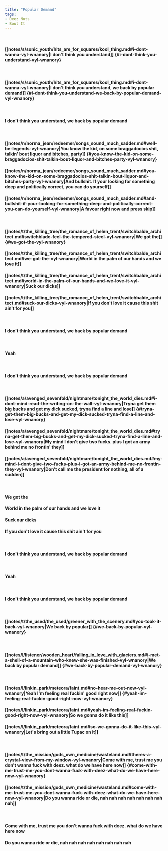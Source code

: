 ```yaml
---
title: "Popular Demand"
tags:
- Deez Nuts
- Bout It
---
```

&nbsp;
#### [[notes/s/sonic_youth/hits_are_for_squares/kool_thing.md#i-dont-wanna-vyl-wnanory|I don't think you understand]] {#i-dont-think-you-understand-vyl-wnanory}
&nbsp;
#### [[notes/s/sonic_youth/hits_are_for_squares/kool_thing.md#i-dont-wanna-vyl-wnanory|I don't think you understand, we back by popular demand]] {#i-dont-think-you-understand-we-back-by-popular-demand-vyl-wnanory}
&nbsp;
#### I don't think you understand, we back by popular demand
&nbsp;
#### [[notes/n/norma_jean/redeemer/songs_sound_much_sadder.md#well-be-legends-vyl-wnanory|You know the kid, on some braggadocios shit, talkin' bout liquor and bitches, party]] {#you-know-the-kid-on-some-braggadocios-shit-talkin-bout-liquor-and-bitches-party-vyl-wnanory}
#### [[notes/n/norma_jean/redeemer/songs_sound_much_sadder.md#you-know-the-kid-on-some-braggadocios-shit-talkin-bout-liquor-and-bitches-party-vyl-wnanory|And bullshit. If your looking for something deep and politically correct, you can do yourself]]
#### [[notes/n/norma_jean/redeemer/songs_sound_much_sadder.md#and-bullshit-if-your-looking-for-something-deep-and-politically-correct-you-can-do-yourself-vyl-wnanory|A favour right now and press skip]]
&nbsp;
#### [[notes/t/the_killing_tree/the_romance_of_helen_trent/switchbalde_architect.md#switchblade-feel-the-tempered-steel-vyl-wnanory|We got the]] {#we-got-the-vyl-wnanory}
#### [[notes/t/the_killing_tree/the_romance_of_helen_trent/switchbalde_architect.md#we-got-the-vyl-wnanory|World in the palm of our hands and we love it]]
#### [[notes/t/the_killing_tree/the_romance_of_helen_trent/switchbalde_architect.md#world-in-the-palm-of-our-hands-and-we-love-it-vyl-wnanory|Suck our dicks]]
#### [[notes/t/the_killing_tree/the_romance_of_helen_trent/switchbalde_architect.md#suck-our-dicks-vyl-wnanory|If you don't love it cause this shit ain't for you]]
&nbsp;
#### I don't think you understand, we back by popular demand
&nbsp;
#### Yeah
&nbsp;
#### I don't think you understand, we back by popular demand
&nbsp;
#### [[notes/a/avenged_sevenfold/nightmare/tonight_the_world_dies.md#i-dont-mind-read-the-writing-on-the-wall-vyl-wnanory|Tryna get them big bucks and get my dick sucked, tryna find a line and lose]] {#tryna-get-them-big-bucks-and-get-my-dick-sucked-tryna-find-a-line-and-lose-vyl-wnanory}
#### [[notes/a/avenged_sevenfold/nightmare/tonight_the_world_dies.md#tryna-get-them-big-bucks-and-get-my-dick-sucked-tryna-find-a-line-and-lose-vyl-wnanory|My mind I don't give two fucks. plus I got an army behind me no frontin' they]]
#### [[notes/a/avenged_sevenfold/nightmare/tonight_the_world_dies.md#my-mind-i-dont-give-two-fucks-plus-i-got-an-army-behind-me-no-frontin-they-vyl-wnanory|Don't call me the president for nothing, all of a sudden]]
&nbsp;
#### We got the
#### World in the palm of our hands and we love it
#### Suck our dicks
#### If you don't love it cause this shit ain't for you
&nbsp;
#### I don't think you understand, we back by popular demand
&nbsp;
#### Yeah
&nbsp;
#### I don't think you understand, we back by popular demand
&nbsp;
#### [[notes/t/the_used/the_used/greener_with_the_scenery.md#you-took-it-back-vyl-wnanory|We back by popular]] {#we-back-by-popular-vyl-wnanory}
&nbsp;
#### [[notes/l/listener/wooden_heart/falling_in_love_with_glaciers.md#i-met-a-shell-of-a-mountain-who-knew-she-was-finished-vyl-wnanory|We back by popular demand]] {#we-back-by-popular-demand-vyl-wnanory}
&nbsp;
#### [[notes/l/linkin_park/meteora/faint.md#no-hear-me-out-now-vyl-wnanory|Yeah I'm feeling real fuckin' good right now]] {#yeah-im-feeling-real-fuckin-good-right-now-vyl-wnanory}
#### [[notes/l/linkin_park/meteora/faint.md#yeah-im-feeling-real-fuckin-good-right-now-vyl-wnanory|So we gonna do it like this]]
#### [[notes/l/linkin_park/meteora/faint.md#so-we-gonna-do-it-like-this-vyl-wnanory|Let's bring out a little Tupac on it]]
&nbsp;
#### [[notes/t/the_mission/gods_own_medicine/wasteland.md#theres-a-crystal-view-from-my-window-vyl-wnanory|Come with me, trust me you don't wanna fuck with deez. what do we have here now]] {#come-with-me-trust-me-you-dont-wanna-fuck-with-deez-what-do-we-have-here-now-vyl-wnanory}
#### [[notes/t/the_mission/gods_own_medicine/wasteland.md#come-with-me-trust-me-you-dont-wanna-fuck-with-deez-what-do-we-have-here-now-vyl-wnanory|Do you wanna ride or die, nah nah nah nah nah nah nah nah]]
&nbsp;
#### Come with me, trust me you don't wanna fuck with deez. what do we have here now
#### Do you wanna ride or die, nah nah nah nah nah nah nah nah
